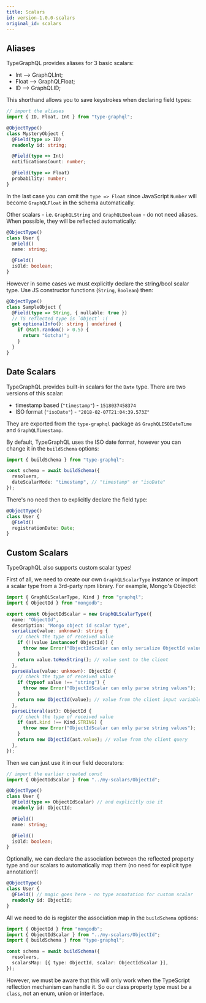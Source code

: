 ```yaml
---
title: Scalars
id: version-1.0.0-scalars
original_id: scalars
---
```


## Aliases

TypeGraphQL provides aliases for 3 basic scalars:

- Int --> GraphQLInt;
- Float --> GraphQLFloat;
- ID --> GraphQLID;

This shorthand allows you to save keystrokes when declaring field types:

```typescript
// import the aliases
import { ID, Float, Int } from "type-graphql";

@ObjectType()
class MysteryObject {
  @Field(type => ID)
  readonly id: string;

  @Field(type => Int)
  notificationsCount: number;

  @Field(type => Float)
  probability: number;
}
```

In the last case you can omit the `type => Float` since JavaScript `Number` will become `GraphQLFloat` in the schema automatically.

Other scalars - i.e. `GraphQLString` and `GraphQLBoolean` - do not need aliases. When possible, they will be reflected automatically:

```typescript
@ObjectType()
class User {
  @Field()
  name: string;

  @Field()
  isOld: boolean;
}
```

However in some cases we must explicitly declare the string/bool scalar type. Use JS constructor functions (`String`, `Boolean`) then:

```typescript
@ObjectType()
class SampleObject {
  @Field(type => String, { nullable: true })
  // TS reflected type is `Object` :(
  get optionalInfo(): string | undefined {
    if (Math.random() > 0.5) {
      return "Gotcha!";
    }
  }
}
```

## Date Scalars

TypeGraphQL provides built-in scalars for the `Date` type. There are two versions of this scalar:

- timestamp based (`"timestamp"`) - `1518037458374`
- ISO format (`"isoDate"`) - `"2018-02-07T21:04:39.573Z"`

They are exported from the `type-graphql` package as `GraphQLISODateTime` and `GraphQLTimestamp`.

By default, TypeGraphQL uses the ISO date format, however you can change it in the `buildSchema` options:

```typescript
import { buildSchema } from "type-graphql";

const schema = await buildSchema({
  resolvers,
  dateScalarMode: "timestamp", // "timestamp" or "isoDate"
});
```

There's no need then to explicitly declare the field type:

```typescript
@ObjectType()
class User {
  @Field()
  registrationDate: Date;
}
```

## Custom Scalars

TypeGraphQL also supports custom scalar types!

First of all, we need to create our own `GraphQLScalarType` instance or import a scalar type from a 3rd-party npm library. For example, Mongo's ObjectId:

```typescript
import { GraphQLScalarType, Kind } from "graphql";
import { ObjectId } from "mongodb";

export const ObjectIdScalar = new GraphQLScalarType({
  name: "ObjectId",
  description: "Mongo object id scalar type",
  serialize(value: unknown): string {
    // check the type of received value
    if (!(value instanceof ObjectId)) {
      throw new Error("ObjectIdScalar can only serialize ObjectId values");
    }
    return value.toHexString(); // value sent to the client
  },
  parseValue(value: unknown): ObjectId {
    // check the type of received value
    if (typeof value !== "string") {
      throw new Error("ObjectIdScalar can only parse string values");
    }
    return new ObjectId(value); // value from the client input variables
  },
  parseLiteral(ast): ObjectId {
    // check the type of received value
    if (ast.kind !== Kind.STRING) {
      throw new Error("ObjectIdScalar can only parse string values");
    }
    return new ObjectId(ast.value); // value from the client query
  },
});
```

Then we can just use it in our field decorators:

```typescript
// import the earlier created const
import { ObjectIdScalar } from "../my-scalars/ObjectId";

@ObjectType()
class User {
  @Field(type => ObjectIdScalar) // and explicitly use it
  readonly id: ObjectId;

  @Field()
  name: string;

  @Field()
  isOld: boolean;
}
```

Optionally, we can declare the association between the reflected property type and our scalars to automatically map them (no need for explicit type annotation!):

```typescript
@ObjectType()
class User {
  @Field() // magic goes here - no type annotation for custom scalar
  readonly id: ObjectId;
}
```

All we need to do is register the association map in the `buildSchema` options:

```typescript
import { ObjectId } from "mongodb";
import { ObjectIdScalar } from "../my-scalars/ObjectId";
import { buildSchema } from "type-graphql";

const schema = await buildSchema({
  resolvers,
  scalarsMap: [{ type: ObjectId, scalar: ObjectIdScalar }],
});
```

However, we must be aware that this will only work when the TypeScript reflection mechanism can handle it. So our class property type must be a `class`, not an enum, union or interface.
